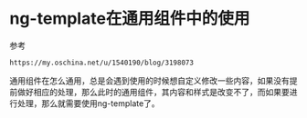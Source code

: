 # ng-template在通用组件中的使用

参考

```https://my.oschina.net/u/1540190/blog/3198073```

通用组件在怎么通用，总是会遇到使用的时候想自定义修改一些内容，如果没有提前做好相应的处理，那么此时的通用组件，其内容和样式是改变不了，而如果要进行处理，那么就需要使用ng-template了。
